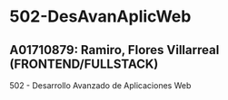 # 502-DesAvanAplicWeb

## A01710879: Ramiro, Flores Villarreal (FRONTEND/FULLSTACK)


502 - Desarrollo Avanzado de Aplicaciones Web
